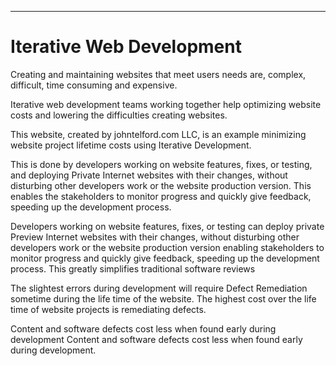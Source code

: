 ---

# Iterative Web Development

Creating and maintaining websites that meet users needs are, complex, difficult, time consuming and expensive.

Iterative web development teams working together help optimizing website costs and lowering the difficulties creating websites.

This website, created by johntelford.com LLC, is an example minimizing website project lifetime costs using Iterative Development.

This is done by developers working on website features, fixes, or testing, and deploying Private Internet websites with their changes, without disturbing other developers work or the website production version. This enables the stakeholders to monitor progress and quickly give feedback, speeding up the development process.

Developers working on website features, fixes, or testing can deploy private Preview Internet websites with their changes, without disturbing other developers work or the website production version enabling stakeholders to monitor progress and quickly give feedback, speeding up the development process. This greatly simplifies traditional software reviews

The slightest errors during development will require Defect Remediation sometime during the life time of the website. The highest cost over the life time of website projects is remediating defects.

Content and software defects cost less when found early during development
Content and software defects cost less when found early during development.